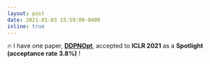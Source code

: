 ```yaml
---
layout: post
date: 2021-01-03 15:59:00-0400
inline: true
---
```


:fire:
I have one paper, <strong>[DDPNOpt](https://openreview.net/pdf?id=6s7ME_X5_Un)</strong>,
accepted to <b>ICLR 2021</b> as a <b>Spotlight (acceptance rate 3.8%)</b> !
